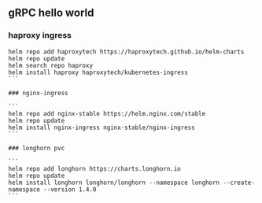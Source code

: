 ## gRPC hello world


### haproxy ingress

````
helm repo add haproxytech https://haproxytech.github.io/helm-charts
helm repo update
helm search repo haproxy
helm install haproxy haproxytech/kubernetes-ingress
```

### nginx-ingress

```
helm repo add nginx-stable https://helm.nginx.com/stable
helm repo update
helm install nginx-ingress nginx-stable/nginx-ingress
```

### longhorn pvc

```
helm repo add longhorn https://charts.longhorn.io
helm repo update
helm install longhorn longhorn/longhorn --namespace longhorn --create-namespace --version 1.4.0
```
